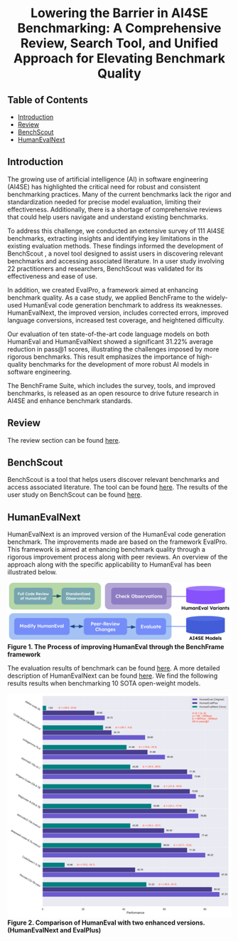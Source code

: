 <h1 align="center">Lowering the Barrier in AI4SE Benchmarking: A Comprehensive Review, Search Tool, and Unified Approach for Elevating Benchmark Quality</h1>

## Table of Contents

- [Introduction](#introduction)
- [Review](#review)
- [BenchScout ](#BenchScout )
- [HumanEvalNext](#HumanEvalNext)

## Introduction

The growing use of artificial intelligence (AI) in software engineering (AI4SE) has highlighted the critical need for robust and consistent benchmarking practices. Many of the current benchmarks lack the rigor and standardization needed for precise model evaluation, limiting their effectiveness. Additionally, there is a shortage of comprehensive reviews that could help users navigate and understand existing benchmarks.

To address this challenge, we conducted an extensive survey of 111 AI4SE benchmarks, extracting insights and identifying key limitations in the existing evaluation methods. These findings informed the development of BenchScout , a novel tool designed to assist users in discovering relevant benchmarks and accessing associated literature. In a user study involving 22 practitioners and researchers, BenchScout  was validated for its effectiveness and ease of use.

In addition, we created EvalPro, a framework aimed at enhancing benchmark quality. As a case study, we applied BenchFrame to the widely-used HumanEval code generation benchmark to address its weaknesses. HumanEvalNext, the improved version, includes corrected errors, improved language conversions, increased test coverage, and heightened difficulty.

Our evaluation of ten state-of-the-art code language models on both HumanEval and HumanEvalNext showed a significant 31.22% average reduction in pass@1 scores, illustrating the challenges imposed by more rigorous benchmarks. This result emphasizes the importance of high-quality benchmarks for the development of more robust AI models in software engineering.

The BenchFrame Suite, which includes the survey, tools, and improved benchmarks, is released as an open resource to drive future research in AI4SE and enhance benchmark standards.

## Review

The review section can be found [here](./Review/README.md).

## BenchScout 

BenchScout  is a tool that helps users discover relevant benchmarks and access associated literature. The tool can be found [here](https://evalpro.online/search.html).
The results of the user study on BenchScout  can be found [here](scout/README.md).

## HumanEvalNext

HumanEvalNext is an improved version of the HumanEval code generation benchmark.
The improvements made are based on the framework EvalPro. This framework is aimed at enhancing benchmark quality through a rigorous improvement process along with peer reviews.
An overview of the approach along with the specific applicability to HumanEval has been illustrated below.

![HumanEvalNext Improvement Process](./images/HumanEvalNext_approach.png "Figure 1. The Process of improving HumanEval through the BenchFrame framework")
**Figure 1. The Process of improving HumanEval through the BenchFrame framework**

The evaluation results of benchmark can be found [here](https://evalpro.online/leaderboard.html).
A more detailed description of HumanEvalNext can be found [here](./HumanEvalNext/README.md).
We find the following results results when benchmarking 10 SOTA open-weight models.


![HumanEvalNext Comparative Results](./images/Figure2.png "Figure 2. Comparison of HumanEval with two enhanced versions.")
**Figure 2. Comparison of HumanEval with two enhanced versions. (HumanEvalNext and EvalPlus)**
